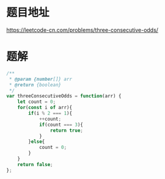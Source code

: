 # 题目地址
https://leetcode-cn.com/problems/three-consecutive-odds/

# 题解
```js
/**
 * @param {number[]} arr
 * @return {boolean}
 */
var threeConsecutiveOdds = function(arr) {
    let count = 0;
    for(const i of arr){
        if(i % 2 === 1){
            ++count;
            if(count === 3){
                return true;
            }
        }else{
            count = 0;
        }
    }
    return false;
};
```